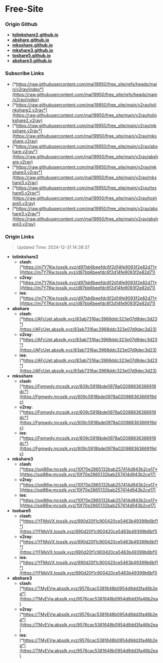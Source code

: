 # Free-Site

### Origin Github

- [**tolinkshare2.github.io**](https://github.com/tolinkshare2/tolinkshare2.github.io)
- [**abshare.github.io**](https://github.com/abshare/abshare.github.io)
- [**mksshare.github.io**](https://github.com/mksshare/mksshare.github.io)
- [**mkshare3.github.io**](https://github.com/mkshare3/mkshare3.github.io)
- [**toshare5.github.io**](https://github.com/toshare5/toshare5.github.io)
- [**abshare3.github.io**](https://github.com/abshare3/abshare3.github.io)

### Subscribe Links

- [*https://raw.githubusercontent.com/mai19950/free_site/refs/heads/main/v2ray/index*](https://raw.githubusercontent.com/mai19950/free_site/refs/heads/main/v2ray/index)
- [*https://raw.githubusercontent.com/mai19950/free_site/main/v2ray/tolinkshare2.v2ray*](https://raw.githubusercontent.com/mai19950/free_site/main/v2ray/tolinkshare2.v2ray)
- [*https://raw.githubusercontent.com/mai19950/free_site/main/v2ray/mksshare.v2ray*](https://raw.githubusercontent.com/mai19950/free_site/main/v2ray/mksshare.v2ray)
- [*https://raw.githubusercontent.com/mai19950/free_site/main/v2ray/abshare.v2ray*](https://raw.githubusercontent.com/mai19950/free_site/main/v2ray/abshare.v2ray)
- [*https://raw.githubusercontent.com/mai19950/free_site/main/v2ray/mkshare3.v2ray*](https://raw.githubusercontent.com/mai19950/free_site/main/v2ray/mkshare3.v2ray)
- [*https://raw.githubusercontent.com/mai19950/free_site/main/v2ray/toshare5.v2ray*](https://raw.githubusercontent.com/mai19950/free_site/main/v2ray/toshare5.v2ray)
- [*https://raw.githubusercontent.com/mai19950/free_site/main/v2ray/abshare3.v2ray*](https://raw.githubusercontent.com/mai19950/free_site/main/v2ray/abshare3.v2ray)

### Origin Links

> Updated Time: 2024-12-31 14:39:37

- **tolinkshare2**
  - **clash**: [*https://m7Y7Kw.tosslk.xyz/d97bb6beefdc6f2d14fe9093f2e82d71*](https://m7Y7Kw.tosslk.xyz/d97bb6beefdc6f2d14fe9093f2e82d71)
  - **v2ray**: [*https://m7Y7Kw.tosslk.xyz/d97bb6beefdc6f2d14fe9093f2e82d71*](https://m7Y7Kw.tosslk.xyz/d97bb6beefdc6f2d14fe9093f2e82d71)
  - **ios**: [*https://m7Y7Kw.tosslk.xyz/d97bb6beefdc6f2d14fe9093f2e82d71*](https://m7Y7Kw.tosslk.xyz/d97bb6beefdc6f2d14fe9093f2e82d71)
- **abshare**
  - **clash**: [*https://AFcUet.absslk.xyz/83ab7316ac3968ddc323e07d9dec3d23*](https://AFcUet.absslk.xyz/83ab7316ac3968ddc323e07d9dec3d23)
  - **v2ray**: [*https://AFcUet.absslk.xyz/83ab7316ac3968ddc323e07d9dec3d23*](https://AFcUet.absslk.xyz/83ab7316ac3968ddc323e07d9dec3d23)
  - **ios**: [*https://AFcUet.absslk.xyz/83ab7316ac3968ddc323e07d9dec3d23*](https://AFcUet.absslk.xyz/83ab7316ac3968ddc323e07d9dec3d23)
- **mksshare**
  - **clash**: [*https://Fgmwdy.mcsslk.xyz/609c5918bde0978a02098836366919dc*](https://Fgmwdy.mcsslk.xyz/609c5918bde0978a02098836366919dc)
  - **v2ray**: [*https://Fgmwdy.mcsslk.xyz/609c5918bde0978a02098836366919dc*](https://Fgmwdy.mcsslk.xyz/609c5918bde0978a02098836366919dc)
  - **ios**: [*https://Fgmwdy.mcsslk.xyz/609c5918bde0978a02098836366919dc*](https://Fgmwdy.mcsslk.xyz/609c5918bde0978a02098836366919dc)
- **mkshare3**
  - **clash**: [*https://sqi86w.mcsslk.xyz/10f70e2865132bab257414d943b2ce17*](https://sqi86w.mcsslk.xyz/10f70e2865132bab257414d943b2ce17)
  - **v2ray**: [*https://sqi86w.mcsslk.xyz/10f70e2865132bab257414d943b2ce17*](https://sqi86w.mcsslk.xyz/10f70e2865132bab257414d943b2ce17)
  - **ios**: [*https://sqi86w.mcsslk.xyz/10f70e2865132bab257414d943b2ce17*](https://sqi86w.mcsslk.xyz/10f70e2865132bab257414d943b2ce17)
- **toshare5**
  - **clash**: [*https://YFMsVX.tosslk.xyz/690d20f1c900420ce5463b49399b6bf1*](https://YFMsVX.tosslk.xyz/690d20f1c900420ce5463b49399b6bf1)
  - **v2ray**: [*https://YFMsVX.tosslk.xyz/690d20f1c900420ce5463b49399b6bf1*](https://YFMsVX.tosslk.xyz/690d20f1c900420ce5463b49399b6bf1)
  - **ios**: [*https://YFMsVX.tosslk.xyz/690d20f1c900420ce5463b49399b6bf1*](https://YFMsVX.tosslk.xyz/690d20f1c900420ce5463b49399b6bf1)
- **abshare3**
  - **clash**: [*https://TMyEVw.absslk.xyz/9576cac5381648b0954d9dd3fa46b2ea*](https://TMyEVw.absslk.xyz/9576cac5381648b0954d9dd3fa46b2ea)
  - **v2ray**: [*https://TMyEVw.absslk.xyz/9576cac5381648b0954d9dd3fa46b2ea*](https://TMyEVw.absslk.xyz/9576cac5381648b0954d9dd3fa46b2ea)
  - **ios**: [*https://TMyEVw.absslk.xyz/9576cac5381648b0954d9dd3fa46b2ea*](https://TMyEVw.absslk.xyz/9576cac5381648b0954d9dd3fa46b2ea)
